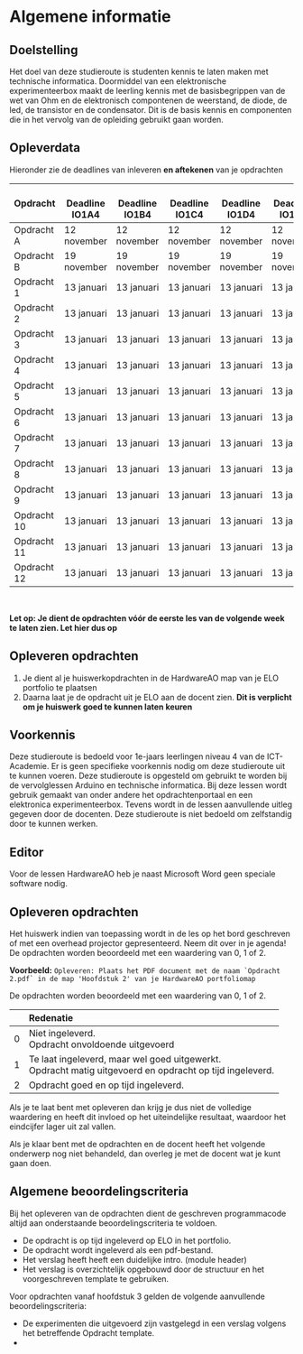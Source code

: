# Algemene informatie

## Doelstelling
Het doel van deze studieroute is studenten kennis te laten maken met technische informatica. Doormiddel van een elektronische experimenteerbox maakt de leerling kennis met de basisbegrippen van de wet van Ohm en de elektronisch compontenen de weerstand, de diode, de led, de transistor en de condensator.
Dit is de basis kennis en componenten die in het vervolg van de opleiding gebruikt gaan worden. 

## Opleverdata
Hieronder zie de deadlines van inleveren **en aftekenen** van je opdrachten

|Opdracht              | &nbsp; &nbsp; Deadline **IO1A4** | &nbsp; &nbsp; Deadline **IO1B4** | &nbsp; &nbsp; Deadline **IO1C4** | &nbsp; Deadline **IO1D4** | &nbsp; &nbsp; Deadline **IO1E4** |
|--------------------  |--------------- | --------- | --------- | --------- | --------- |
| Opdracht A  | 12 november | 12 november | 12 november | 12 november | 12 november |
| Opdracht B  | 19 november | 19 november | 19 november | 19 november | 19 november |
| Opdracht 1  | 13 januari  | 13 januari  | 13 januari  | 13 januari  | 13 januari  |
| Opdracht 2  | 13 januari  | 13 januari  | 13 januari  | 13 januari  | 13 januari  |
| Opdracht 3  | 13 januari  | 13 januari  | 13 januari  | 13 januari  | 13 januari  |
| Opdracht 4  | 13 januari  | 13 januari  | 13 januari  | 13 januari  | 13 januari  |
| Opdracht 5  | 13 januari  | 13 januari  | 13 januari  | 13 januari  | 13 januari  |
| Opdracht 6  | 13 januari  | 13 januari  | 13 januari  | 13 januari  | 13 januari  |
| Opdracht 7  | 13 januari  | 13 januari  | 13 januari  | 13 januari  | 13 januari  |
| Opdracht 8  | 13 januari  | 13 januari  | 13 januari  | 13 januari  | 13 januari  |
| Opdracht 9  | 13 januari  | 13 januari  | 13 januari  | 13 januari  | 13 januari  |
| Opdracht 10 | 13 januari  | 13 januari  | 13 januari  | 13 januari  | 13 januari  |
| Opdracht 11 | 13 januari  | 13 januari  | 13 januari  | 13 januari  | 13 januari  |
| Opdracht 12 | 13 januari  | 13 januari  | 13 januari  | 13 januari  | 13 januari  |


<br> 

**Let op: Je dient de opdrachten vóór de eerste les van de volgende week te laten zien. Let hier dus op** 

## Opleveren opdrachten
1. Je dient al je huiswerkopdrachten in de HardwareAO map van je ELO portfolio te plaatsen
2. Daarna laat je de opdracht uit je ELO aan de docent zien. **Dit is verplicht om je huiswerk goed te kunnen laten keuren**


## Voorkennis
Deze studieroute is bedoeld voor 1e-jaars leerlingen niveau 4 van de ICT-Academie. Er is geen specifieke voorkennis nodig om deze studieroute uit te kunnen voeren. Deze studieroute is opgesteld om gebruikt te worden bij de vervolglessen Arduino en technische informatica. Bij deze lessen wordt gebruik gemaakt van onder andere het opdrachtenportaal en een elektronica experimenteerbox. Tevens wordt in de lessen aanvullende uitleg gegeven door de docenten. Deze studieroute is niet bedoeld om zelfstandig door te kunnen werken.


## Editor
Voor de lessen HardwareAO heb je naast Microsoft Word geen speciale software nodig.


## Opleveren opdrachten
Het huiswerk indien van toepassing wordt in de les op het bord geschreven of met een overhead projector gepresenteerd. Neem dit over in je agenda! De opdrachten worden beoordeeld met een waardering van 0, 1 of 2.

**Voorbeeld:**
``Opleveren: Plaats het PDF document met de naam `Opdracht 2.pdf` in de map 'Hoofdstuk 2' van je HardwareAO portfoliomap``

De opdrachten worden beoordeeld met een waardering van 0, 1 of 2.

<table><thead>
<tr>
<th></th>
<th align="left">Redenatie</th>
</tr>
</thead><tbody>
<tr>
<td>0</td>
<td align="left">Niet ingeleverd.    <br>Opdracht onvoldoende uitgevoerd</td>
</tr>
<tr>
<td>1</td>
<td align="left">Te laat ingeleverd, maar wel goed uitgewerkt.<br>Opdracht matig uitgevoerd en opdracht op tijd ingeleverd.</td>
</tr>
<tr>
<td>2</td>
<td align="left">Opdracht goed en op tijd ingeleverd.</td>
</tr>
</tbody></table>

Als je te laat bent met opleveren dan krijg je dus niet de volledige waardering en heeft dit invloed op het uiteindelijke resultaat, waardoor het eindcijfer lager uit zal vallen.

Als je klaar bent met de opdrachten en de docent heeft het volgende onderwerp nog niet behandeld, dan overleg je met de docent wat je kunt gaan doen.


## Algemene beoordelingscriteria

Bij het opleveren van de opdrachten dient de geschreven programmacode altijd aan onderstaande beoordelingscriteria te voldoen.
*	De opdracht is op tijd ingeleverd op ELO in het portfolio.
*	De opdracht wordt ingeleverd als een pdf-bestand.
*	Het verslag heeft heeft een duidelijke intro. (module header) 
*	Het verslag is overzichtelijk opgebouwd door de structuur en het voorgeschreven template te gebruiken.
 
Voor opdrachten vanaf hoofdstuk 3 gelden de volgende aanvullende beoordelingscriteria:
 
*	De experimenten die uitgevoerd zijn vastgelegd in een verslag volgens het betreffende Opdracht template.
*   